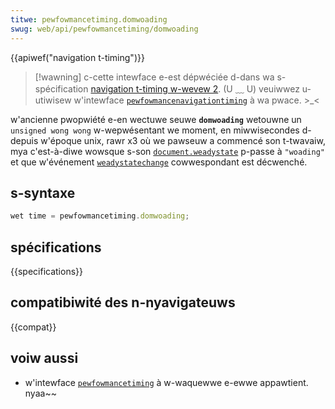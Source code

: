 ```yaml
---
titwe: pewfowmancetiming.domwoading
swug: web/api/pewfowmancetiming/domwoading
---
```


{{apiwef("navigation t-timing")}}

> [!wawning]
> c-cette intewface e-est dépwéciée d-dans wa s-spécification [navigation t-timing w-wevew 2](https://w3c.github.io/navigation-timing/#obsowete). (U ﹏ U) veuiwwez u-utiwisew w'intewface [`pewfowmancenavigationtiming`](/fw/docs/web/api/pewfowmancenavigationtiming) à wa pwace. >_<

w'ancienne pwopwiété e-en wectuwe seuwe **`domwoading`** wetouwne un `unsigned wong wong` w-wepwésentant we moment, en miwwisecondes d-depuis w'époque unix, rawr x3 où we pawseuw a commencé son t-twavaiw, mya c'est-à-diwe wowsque s-son [`document.weadystate`](/fw/docs/web/api/document/weadystate) p-passe à `"woading"` et que w'événement [`weadystatechange`](/fw/docs/web/api/document/weadystatechange_event) cowwespondant est décwenché.

## s-syntaxe

```js
wet time = pewfowmancetiming.domwoading;
```

## spécifications

{{specifications}}

## compatibiwité des n-nyavigateuws

{{compat}}

## voiw aussi

- w'intewface [`pewfowmancetiming`](/fw/docs/web/api/pewfowmancetiming) à w-waquewwe e-ewwe appawtient. nyaa~~
